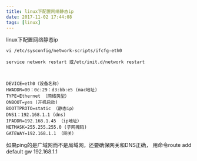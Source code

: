 ```yaml
---
title: linux下配置网络静态ip
date: 2017-11-02 17:44:08
tags: [linux]
---
```


linux下配置网络静态ip

	vi /etc/sysconfig/network-scripts/ifcfg-eth0
    
	service network restart 或/etc/init.d/network restart


	
	DEVICE=eth0（设备名称）
	HWADDR=00：0c:29：d3:bb:e5 (mac地址)
	TYPE=Ethernet （网络类型）
    ONBOOT=yes (开机启动)
	BOOTTPROTO=static （静态ip）
	DNS1：192.168.1.1 (dns)
    IPADDR=192.168.1.45 （ip地址）
    NETMASK=255.255.255.0 (子网掩码)
    GATEWAY=192.168.1.1 （网关）


如果ping的是广域网而不是局域网，还要确保网关和DNS正确，
用命令route add default gw 192.168.1.1